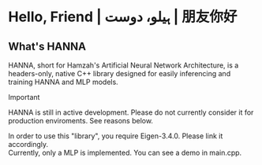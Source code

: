 # Hello, Friend | ہیلو، دوست | 朋友你好

## What's HANNA
HANNA, short for Hamzah's Artificial Neural Network Architecture, is a headers-only, native C++ library designed for easily inferencing and training HANNA and MLP models.  

> [!IMPORTANT]
> HANNA is still in active development. Please do not currently consider it for production enviroments. See reasons below.

In order to use this "library", you require Eigen-3.4.0. Please link it accordingly.  
Currently, only a MLP is implemented. You can see a demo in main.cpp.
